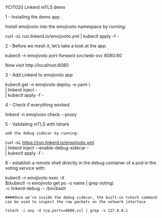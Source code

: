 
YCIT020 Linkerd mTLS  demo

1 - Installing  the demo app

   Install emojivoto into the emojivoto namespace by running:

   curl -sL run.linkerd.io/emojivoto.yml | kubectl apply -f - 

2 - Before we mesh it, let’s take a look at the app.

   kubectl -n emojivoto port-forward svc/web-svc 8080:80


   Now visit http://localhost:8080


3 - Add Linkerd to emojivoto app

   kubectl get -n emojivoto deploy -o yaml \  
      | linkerd inject - \
      | kubectl apply -f -

4 - Check if everything worked 

   linkerd -n emojivoto check --proxy



5 - Validating mTLS with tshark

    add the debug sidecar by running:

   curl -sL https://run.linkerd.io/emojivoto.yml \
     | linkerd inject --enable-debug-sidecar - \
     | kubectl apply -f -


6 - establish a remote shell directly in the debug container of a pod in the voting service with:

  kubectl -n emojivoto exec -it \
     $(kubectl -n emojivoto get po -o name | grep voting) \
     -c linkerd-debug -- /bin/bash

    ####Once we’re inside the debug sidecar, the built-in tshark command can be used to inspect the raw packets on the network interface

    tshark -i any -d tcp.port==8080,ssl | grep -v 127.0.0.1


